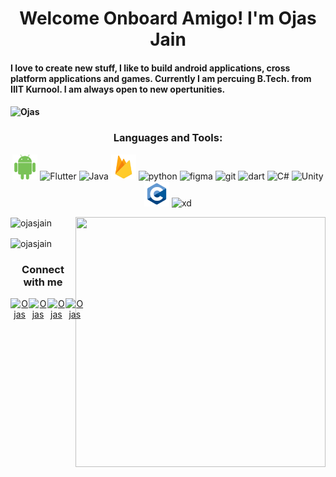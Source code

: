 <h1 align="center">Welcome Onboard Amigo! I'm Ojas Jain</h1>

<h4> I love to create new stuff, I like to build android applications, cross platform applications and games. Currently I am percuing B.Tech. from IIIT Kurnool. I am always open to new opertunities.<h4>
  
<p align="left"> <img src="https://komarev.com/ghpvc/?username=ojasjain24&label=Profile%20views&color=0e75b6&style=flat" alt="Ojas" /> </p>
<p>
  
<h3 align="center">Languages and Tools:</h3>
<p align="center">
  <img src="https://raw.githubusercontent.com/github/explore/80688e429a7d4ef2fca1e82350fe8e3517d3494d/topics/android/android.png" alt="Android" width="40" height="40"/> </a>
  <img src="https://avatars.githubusercontent.com/u/14101776?s=200&v=4.svg" alt="Flutter" width="40" height="40"/> </a> 
  <img src="https://raw.githubusercontent.com/jmnote/z-icons/master/svg/java.svg" alt="Java" width="40" height="40"/> </a>
  <img src="https://raw.githubusercontent.com/github/explore/80688e429a7d4ef2fca1e82350fe8e3517d3494d/topics/firebase/firebase.png" alt="Firebase" width="40" height="40"/> </a>
  <img src="https://raw.githubusercontent.com/jmnote/z-icons/master/svg/python.svg" alt="python" width="40" height="40"/> </a>  
  <img src="https://www.vectorlogo.zone/logos/figma/figma-icon.svg" alt="figma" width="40" height="40"/> </a>
  <img src="https://www.vectorlogo.zone/logos/git-scm/git-scm-icon.svg" alt="git" width="40" height="40"/> </a>
  <img src="https://www.vectorlogo.zone/logos/dartlang/dartlang-icon.svg" alt="dart" width="40" height="40"/> </a> 
  <img src="https://raw.githubusercontent.com/jmnote/z-icons/master/svg/csharp.svg" alt="C#" width="40" height="40"/> </a> 
  <img src="https://www.vectorlogo.zone/logos/unity3d/unity3d-icon.svg" alt="Unity" width="40" height="40"/> </a> 
  <img src="https://raw.githubusercontent.com/github/explore/f3e22f0dca2be955676bc70d6214b95b13354ee8/topics/c/c.png" alt="C" width="40" height="40"/> </a>  
  <img src="https://cdn.worldvectorlogo.com/logos/adobe-xd.svg" alt="xd" width="40" height="40"/>
<p>
<img align="right" height="400" width="400" src="https://github.com/ojasjain24/ojasjain24/blob/main/animation_500_ktwjr3n0.gif" /> </a>

<p><img align="center" height="200px" width="400px" src="https://github-readme-stats.vercel.app/api?username=ojasjain24&count_private=true&theme=gotham" alt="ojasjain" /></p>


<p><img align="center" height="200px" width="400px" src="https://github-readme-streak-stats.herokuapp.com/?user=ojasjain24&count_private=true&theme=gotham" alt="ojasjain" /></p>
</p>
<h3 align="center">Connect with me</h3>
<p align="center" style="display:flex;flex-direction:row;">
  <span>
  <a href="https://twitter.com/OjasJain24" target="blank"><img align="center" src="https://raw.githubusercontent.com/rahuldkjain/github-profile-readme-generator/master/src/images/icons/Social/twitter.svg" alt="Ojas" height="40" width="40" /></a>
  </span><span>
  <a href="mailto:ojas24012002jain@gmail.com" target="blank"> <img align="center" src="https://storage.googleapis.com/gweb-uniblog-publish-prod/images/Gmail.max-1100x1100.png" alt="Ojas" height="40" width="40"/></a>
</span><span>
  <a href="https://www.linkedin.com/in/ojas-jain-028179197/" target="blank"><img align="center" src="https://raw.githubusercontent.com/rahuldkjain/github-profile-readme-generator/master/src/images/icons/Social/linked-in-alt.svg" alt="Ojas" height="40" width="40" /></a>
</span><span>
  <a href="https://www.instagram.com/casual_photography___/" target="blank"><img align="center" src="https://raw.githubusercontent.com/rahuldkjain/github-profile-readme-generator/master/src/images/icons/Social/instagram.svg" alt="Ojas" height="40" width="40" /></a>
  </span>
</p>
